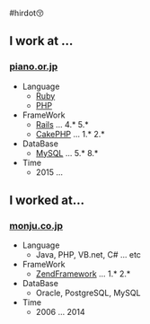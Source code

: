 #hirdot😚

<!--
![](https://github-readme-stats.vercel.app/api?username=hidor&show_icons=true)
![](https://github-readme-stats.vercel.app/api/top-langs/?username=hidor&layout=compact)
![](https://github-readme-stats.vercel.app/api/wakatime?username=hirdot)

These cards are powered by https://github.com/anuraghazra/github-readme-stats
-->

## I work at ...
### [piano.or.jp](https://compass.labbase.jp/company/270)
* Language
  * [Ruby](https://github.com/topics/ruby)
  * [PHP](https://github.com/topics/php)
* FrameWork
  * [Rails](https://github.com/topics/rails) ... 4.* 5.*
  * [CakePHP](https://github.com/cakephp/cakephp) ... 1.* 2.*
* DataBase
  * [MySQL](https://github.com/topics/mysql) ... 5.* 8.*
* Time
  * 2015 ...

## I worked at...
### [monju.co.jp](https://www.monju.co.jp/)
* Language
  * Java, PHP, VB.net, C# ... etc
* FrameWork
  * [ZendFramework](https://framework.zend.com/) ... 1.* 2.*
* DataBase
  * Oracle, PostgreSQL, MySQL
* Time
  * 2006 ... 2014


<!--
**hirdot/hirdot** is a ✨ _special_ ✨ repository because its `README.md` (this file) appears on your GitHub profile.

Here are some ideas to get you started:

- 🔭 I’m currently working on ...
- 🌱 I’m currently learning ...
- 👯 I’m looking to collaborate on ...
- 🤔 I’m looking for help with ...
- 💬 Ask me about ...
- 📫 How to reach me: ...
- 😄 Pronouns: ...
- ⚡ Fun fact: ...
-->
